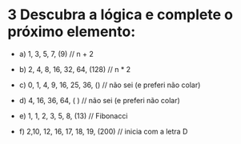  
# 3 Descubra a lógica e complete o próximo elemento:

* a) 1, 3, 5, 7, (9) // n + 2

* b) 2, 4, 8, 16, 32, 64, (128) // n * 2

* c) 0, 1, 4, 9, 16, 25, 36, () // não sei (e preferi não colar) 

* d) 4, 16, 36, 64, ( ) // não sei (e preferi não colar) 

* e) 1, 1, 2, 3, 5, 8, (13) // Fibonacci

* f) 2,10, 12, 16, 17, 18, 19, (200) // inicia com a letra D


